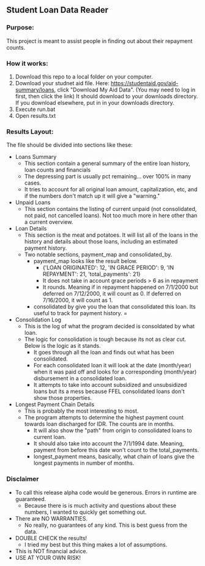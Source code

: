 ## Student Loan Data Reader

### Purpose:

This project is meant to assist people in finding out about their repayment counts.

### How it works:

1. Download this repo to a local folder on your computer.
2. Download your studnet aid file. Here: https://studentaid.gov/aid-summary/loans, click "Download My Aid Data". (You may need to log in first, then click the link) It should download to your downloads directory. If you download elsewhere, put in in your downloads directory.
3. Execute run.bat
4. Open results.txt

### Results Layout:

The file should be divided into sections like these:

- Loans Summary
  - This section contain a general summary of the entire loan history, loan counts and financials
  - The depressing part is usually pct remaining... over 100% in many cases.
  - It tries to account for all original loan amount, capitalization, etc, and if the numbers don't match up it will give a "warning."
- Unpaid Loans
  - This section contains the listing of current unpaid (not consolidated, not paid, not cancelled loans). Not too much more in here other than a current overview.
- Loan Details
  - This section is the meat and potatoes.  It will list all of the loans in the history 
  and details about those loans, including an estimated payment history.
  - Two notable sections, payment_map and consolidated_by.
    - payment_map looks like the result below. 
      - {'LOAN ORIGINATED': 12, 'IN GRACE PERIOD': 9, 'IN REPAYMENT': 21, 'total_payments': 21}
      - It does not take in account grace periods > 6 as in repayment
      - It rounds. Meaning if in repayment happened on 7/1/2000 but deferred on 7/12/2000, it will count as 0. If deferred on 7/16/2000, it will count as 1.
    - consolidated by give you the loan that consolidated this loan. Its useful to track for payment history. =
- Consolidation Log
  - This is the log of what the program decided is consoldated by what loan.
  - The logic for consolidation is tough because its not as clear cut.  Below is the logic as it stands.
    - It goes through all the loan and finds out what has been consolidated.
    - For each consolidated loan it will look at the date (month/year) when it was paid off and looks for a corresponding (month/year) disbursement in a consolidated loan.
    - It attempts to take into account subsidized and unsubsidized loans but its a mess because FFEL consolidated loans don't show those properties.
- Longest Payment Chain Details
  - This is probably the most interesting to most. 
  - The program attempts to determine the highest payment count towards loan discharged for IDR. The counts are in months.  
    - It will also show the "path" from origin to consolidated loans to current loan.
    - It should also take into account the 7/1/1994 date.  Meaning, payment from before this date won't count to the total_payments.
    - longest_payment means, basically, what chain of loans give the longest payments in number of months.

### Disclaimer

- To call this release alpha code would be generous. Errors in runtime are guaranteed.
  - Because there is is much activity and questions about these numbers, I wanted to quickly get something out.
- There are NO WARRANTIES.
  - No really, no guarantees of any kind. This is best guess from the data.
- DOUBLE CHECK the results!
  - I tried my best but this thing makes a lot of assumptions.
- This is NOT financial advice.
- USE AT YOUR OWN RISK!